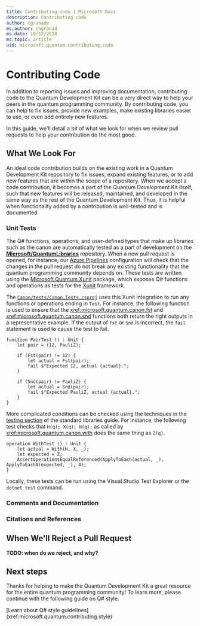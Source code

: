 ```yaml
---
title: Contributing code | Microsoft Docs
description: Contributing code
author: cgranade
ms.author: chgranad
ms.date: 10/12/2018
ms.topic: article
uid: microsoft.quantum.contributing.code
---
```


# Contributing Code #

In addition to reporting issues and improving documentation, contributing code to the Quantum Development Kit can be a very direct way to help your peers in the quantum programming community.
By contributing code, you can help to fix issues, provide new examples, make existing libraries easier to use, or even add entirely new features.

In this guide, we'll detail a bit of what we look for when we review pull requests to help your contribution do the most good.

## What We Look For ##

An ideal code contribution builds on the existing work in a Quantum Development Kit repository to fix issues, expand existing features, or to add new features that are within the scope of a repository.
When we accept a code contribution, it becomes a part of the Quantum Development Kit itself, such that new features will be released, maintained, and developed in the same way as the rest of the Quantum Development Kit.
Thus, it is helpful when functionality added by a contribution is well-tested and is documented.

### Unit Tests ###

The Q# functions, operations, and user-defined types that make up libraries such as the canon are automatically tested as a part of development on the [**Microsoft/QuantumLibraries**](https://github.com/Microsoft/QuantumLibraries/) repository.
When a new pull request is opened, for instance, our [Azure Pipelines](https://azure.microsoft.com/services/devops/pipelines/) configuration will check that the changes in the pull request do not break any existing functionality that the quantum programming community depends on.
These tests are written using the [Microsoft.Quantum.Xunit](https://www.nuget.org/packages/Microsoft.Quantum.Xunit/) package, which exposes Q# functions and operations as tests for the [Xunit](https://xunit.github.io/) framework.

The [`Canon/tests/Canon.Tests.csproj`](https://github.com/Microsoft/QuantumLibraries/blob/master/Canon/tests/Canon.Tests.csproj) uses this Xunit integration to run any functions or operations ending in `Test`.
For instance, the following function is used to ensure that the <xref:microsoft.quantum.canon.fst> and <xref:microsoft.quantum.canon.snd> functions both return the right outputs in a representative example.
If the output of `Fst` or `Snd` is incorrect, the `fail` statement is used to cause the test to fail.

```qsharp
function PairTest () : Unit {    
    let pair = (12, PauliZ);
    
    if (Fst(pair) != 12) {
        let actual = Fst(pair);
        fail $"Expected 12, actual {actual}.";
    }
    
    if (Snd(pair) != PauliZ) {
        let actual = Snd(pair);
        fail $"Expected PauliZ, actual {actual}.";
    }
}
```

More complicated conditions can be checked using the techniques in the [testing section](microsoft.quantum.libraries.standard.testing) of the standard libraries guide.
For instance, the following test checks that `H(q); X(q); H(q);` as called by <xref:microsoft.quantum.canon.with> does the same thing as `Z(q)`.

```qsharp
operation WithTest () : Unit {    
    let actual = With(H, X, _);
    let expected = Z;
    AssertOperationsEqualReferenced(ApplyToEach(actual, _), ApplyToEachA(expected, _), 4);
}
```

Locally, these tests can be run using the Visual Studio Test Explorer or the `dotnet test` command.


### Comments and Documentation ###

### Citations and References ###

## When We'll Reject a Pull Request ##

**TODO: when do we reject, and why?**

## Next steps ##

Thanks for helping to make the Quantum Development Kit a great resource for the entire quantum programming community!
To learn more, please continue with the following guide on Q# style.

<div class="nextstepaction">
[Learn about Q# style guidelines](xref:microsoft.quantum.contributing.style)
</div>
